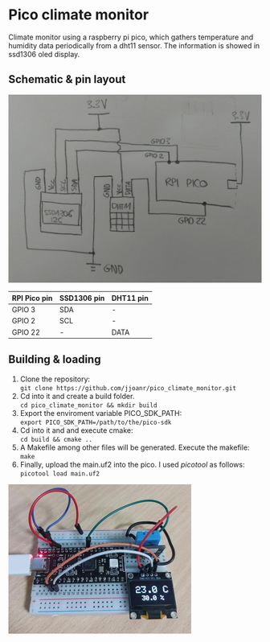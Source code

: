 # Pico climate monitor

Climate monitor using a raspberry pi pico, which gathers temperature and humidity data periodically from a dht11 sensor. The information is showed in ssd1306 oled display.

## Schematic & pin layout
![Schematic](./img/schematic.jpeg)


| RPI Pico pin | SSD1306 pin | DHT11 pin
|--------------|-------------|------|
| GPIO 3       | SDA         | -
| GPIO 2       | SCL         | -
| GPIO 22      | -           | DATA

## Building & loading

1. Clone the repository:  
`git clone https://github.com/jjoanr/pico_climate_monitor.git`
2. Cd into it and create a build folder.  
`cd pico_climate_monitor && mkdir build`
3. Export the enviroment variable PICO_SDK_PATH:  
`export PICO_SDK_PATH=/path/to/the/pico-sdk`
4. Cd into it and and execute cmake:  
`cd build && cmake ..`
5. A Makefile among other files will be generated. Execute the makefile:  
`make`
6. Finally, upload the main.uf2 into the pico. I used *picotool* as follows:  
`picotool load main.uf2`

![Built project](./img/result.jpeg)

